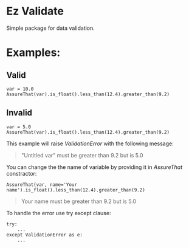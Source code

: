 # Ez Validate

Simple package for data validation.

# Examples:

## Valid
```
var = 10.0
AssureThat(var).is_float().less_than(12.4).greater_than(9.2)
```

## Invalid
```
var = 5.0
AssureThat(var).is_float().less_than(12.4).greater_than(9.2)
```
This example will raise *ValidationError* with the following message:
> "Untitled var" must be greater than 9.2 but is 5.0

You can change the the name of variable by providing it in *AssureThat* constractor:
```
AssureThat(var, name='Your name').is_float().less_than(12.4).greater_than(9.2)
```
> Your name must be greater than 9.2 but is 5.0

To handle the error use try except clause:
```
try:
	...
except ValidationError as e:
	...
```